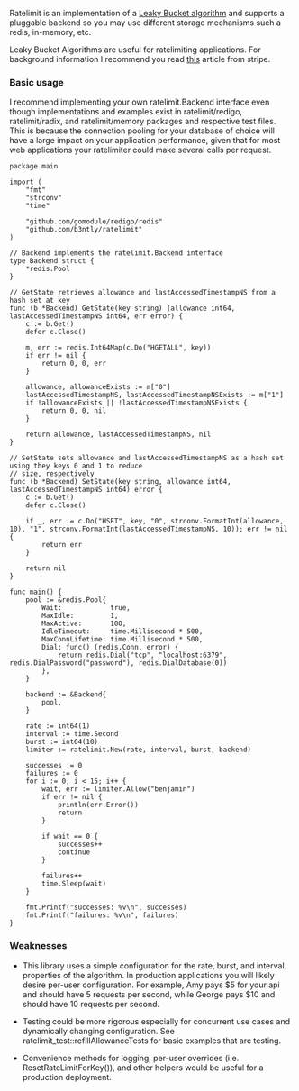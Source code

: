 Ratelimit is an implementation of a [Leaky Bucket algorithm](https://en.wikipedia.org/wiki/Leaky_bucket) and supports a pluggable backend so you may use different storage mechanisms such a redis, in-memory, etc.

Leaky Bucket Algorithms are useful for ratelimiting applications. For background 
information I recommend you read [this](https://stripe.com/blog/rate-limiters) article from stripe.

### Basic usage

I recommend implementing your own ratelimit.Backend interface even though implementations and examples exist in ratelimit/redigo, ratelimit/radix, and ratelimit/memory packages and respective test files. This is because the connection pooling for your database of choice will have a large impact on your application performance, given that for most web applications your ratelimiter could make several calls per request.

```
package main

import (
	"fmt"
	"strconv"
	"time"

	"github.com/gomodule/redigo/redis"
	"github.com/b3ntly/ratelimit"
)

// Backend implements the ratelimit.Backend interface
type Backend struct {
	*redis.Pool
}

// GetState retrieves allowance and lastAccessedTimestampNS from a hash set at key
func (b *Backend) GetState(key string) (allowance int64, lastAccessedTimestampNS int64, err error) {
	c := b.Get() 
	defer c.Close() 
	
	m, err := redis.Int64Map(c.Do("HGETALL", key))
	if err != nil {
		return 0, 0, err
	}

	allowance, allowanceExists := m["0"]
	lastAccessedTimestampNS, lastAccessedTimestampNSExists := m["1"]
	if !allowanceExists || !lastAccessedTimestampNSExists {
		return 0, 0, nil
	}

	return allowance, lastAccessedTimestampNS, nil
}

// SetState sets allowance and lastAccessedTimestampNS as a hash set using they keys 0 and 1 to reduce
// size, respectively
func (b *Backend) SetState(key string, allowance int64, lastAccessedTimestampNS int64) error {
	c := b.Get() 
	defer c.Close() 
	
	if _, err := c.Do("HSET", key, "0", strconv.FormatInt(allowance, 10), "1", strconv.FormatInt(lastAccessedTimestampNS, 10)); err != nil {
		return err
	}

	return nil
}

func main() {
	pool := &redis.Pool{
		Wait:            true,
		MaxIdle:         1,
		MaxActive:       100,
		IdleTimeout:     time.Millisecond * 500,
		MaxConnLifetime: time.Millisecond * 500,
		Dial: func() (redis.Conn, error) {
			return redis.Dial("tcp", "localhost:6379", redis.DialPassword("password"), redis.DialDatabase(0))
		},
	}

	backend := &Backend{
		pool,
	}

	rate := int64(1)
	interval := time.Second 
	burst := int64(10) 
	limiter := ratelimit.New(rate, interval, burst, backend)

	successes := 0
	failures := 0 
	for i := 0; i < 15; i++ {
		wait, err := limiter.Allow("benjamin")
		if err != nil {
			println(err.Error())
			return 
		}

		if wait == 0 {
			successes++
			continue 
		}

		failures++ 
		time.Sleep(wait)
	}

	fmt.Printf("successes: %v\n", successes)
	fmt.Printf("failures: %v\n", failures)
}
```

### Weaknesses 

* This library uses a simple configuration for the rate, burst, and interval, properties of the algorithm. In production applications you will likely desire per-user configuration. For example, Amy pays $5 for your api and should have 5 requests per second, while George pays $10 and should have 10 requests per second.

* Testing could be more rigorous especially for concurrent use cases and dynamically changing configuration. See ratelimit_test::refillAllowanceTests for basic examples that are testing.

* Convenience methods for logging, per-user overrides (i.e. ResetRateLimitForKey()), and other helpers would be useful for a production deployment.